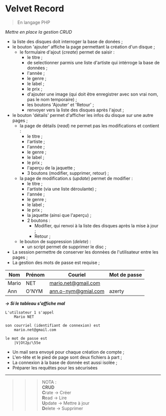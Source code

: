 # **Velvet Record**

> En langage PHP

*Mettre en place la gestion CRUD*

- la liste des disques doit interroger la base de donées ;
- le bouton 'ajouter' affiche la page permettant la création d'un disque ;
    - le formulaire d'ajout (*create*) permet de saisir :
        - le titre ;
        - de selectionner parmis une liste d'artiste qui intérroge la base de données ;
        - l'annèe ;
        - le genre ;
        - le label ;
        - le prix ;
        - d'ajouter une image (qui doit être enregistrer avec son vrai nom, pas le nom temporaire) ;
        - les boutons 'Ajouter' et 'Retour' ;
        - renvoyer vers la liste des disques après l'ajout ;
- le bouton 'détails' permet d'afficher les infos du disque sur une autre pages ;
    - la page de détails (*read*) ne permet pas les modifications et contient :
        - le titre ;
        - l'artiste ;
        - l'année ;
        - le genre ;
        - le label ;
        - le prix ;
        - l'aperçu de la jaquette ;
        - 3 boutons (modifier, supprimer, retour) ;
    - la page de modification.s (*update*) permet de modifier :
        - le titre ;
        - l'artiste (via une liste déroulante) ;
        - l'année ;
        - le genre ;
        - le label ;
        - le prix ;
        - la jaquette (ainsi que l'aperçu) ;
        - 2 boutons :
            - Modifier, qui renvoi à la liste des disques après la mise à jour ;
            - Retour ; 
    - le bouton de suppression (*delete*) :
        - un script permet de supprimer le disc ;
- La session permettre de conserver les donnèes de l'utilisateur entre les pages ;
- La gestion des mots de passe est requise ;

| Nom | Prénom | Couriel | Mot de passe |
|---|---|---|---|
| Mario | NET | mario.net@gmail.com | |V|Ot2p/\55e |
| Ann | O'NYM | ann.o-nym@gmial.com | azerty |

***-> Si le tableau s'affiche mal***
```
L'utilsateur 1 s'appel 
    Mario NET

son courriel (identifiant de connexion) est 
    mario.net@gmail.com

le mot de passe est
    |V|Ot2p/\55e
```

- Un mail sera envoyé pour chaque création de compte ;
- L'en-tête et le pied de page sont deux fichiers à part ;
- La connexion à la base de donnée est aussi isolée ;
- Préparer les requêtes pour les sécurisées
---
>>>NOTA :       
**CRUD**       
**C**rate -> Créer   
**R**ead -> Lire    
**U**pdate -> Mettre à jour     
**D**elete -> Supprimer